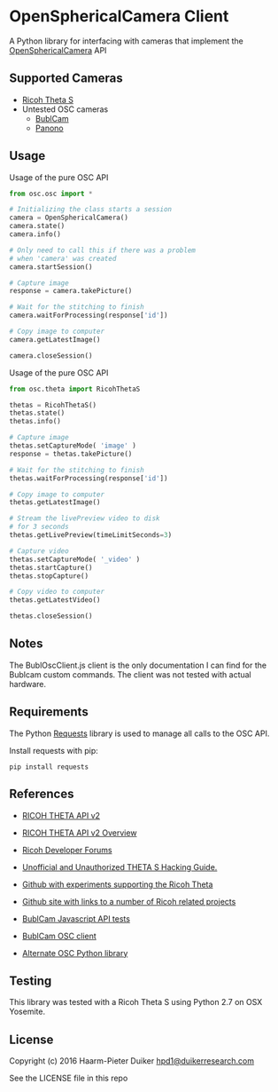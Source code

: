 OpenSphericalCamera Client
=

A Python library for interfacing with cameras that implement the [OpenSphericalCamera](https://developers.google.com/streetview/open-spherical-camera/) API

Supported Cameras
-

- [Ricoh Theta S](https://developers.theta360.com/en/)
- Untested OSC cameras
	- [BublCam](http://www.bublcam.com/)
	- [Panono](https://www.panono.com/home)

Usage
-

Usage of the pure OSC API

```python
from osc.osc import *

# Initializing the class starts a session
camera = OpenSphericalCamera()
camera.state()
camera.info()

# Only need to call this if there was a problem
# when 'camera' was created
camera.startSession()

# Capture image
response = camera.takePicture()

# Wait for the stitching to finish
camera.waitForProcessing(response['id'])

# Copy image to computer
camera.getLatestImage()

camera.closeSession()
```

Usage of the pure OSC API

```python
from osc.theta import RicohThetaS

thetas = RicohThetaS()
thetas.state()
thetas.info()

# Capture image
thetas.setCaptureMode( 'image' )
response = thetas.takePicture()

# Wait for the stitching to finish
thetas.waitForProcessing(response['id'])

# Copy image to computer
thetas.getLatestImage()

# Stream the livePreview video to disk
# for 3 seconds
thetas.getLivePreview(timeLimitSeconds=3)

# Capture video
thetas.setCaptureMode( '_video' )
thetas.startCapture()
thetas.stopCapture()

# Copy video to computer
thetas.getLatestVideo()

thetas.closeSession()
```

Notes
-
The BublOscClient.js client is the only documentation I can find for the Bublcam custom commands. The client was not tested with actual hardware.

Requirements
-
The Python [Requests](http://docs.python-requests.org/en/master/) library is used to manage all calls to the OSC API.

Install requests with pip:
```
pip install requests
```

References
-

- [RICOH THETA API v2](https://developers.theta360.com/en/docs/v2/api_reference/)

- [RICOH THETA API v2 Overview](https://developers.theta360.com/en/docs/introduction/)

- [Ricoh Developer Forums](https://developers.theta360.com/en/forums/)

- [Unofficial and Unauthorized THETA S Hacking Guide.](https://codetricity.github.io/theta-s/index.html)

- [Github with experiments supporting the Ricoh Theta](https://github.com/codetricity/theta-s-api-tests)

- [Github site with links to a number of Ricoh related projects](https://github.com/theta360developers)

- [BublCam Javascript API tests](https://github.com/BublTechnology/ScarletTests)

- [BublCam OSC client](https://github.com/BublTechnology/osc-client)

- [Alternate OSC Python library](https://github.com/florianl/pyOSCapi)

Testing
-

This library was tested with a Ricoh Theta S using Python 2.7 on OSX Yosemite.

License
-

Copyright (c) 2016 Haarm-Pieter Duiker <hpd1@duikerresearch.com>

See the LICENSE file in this repo


